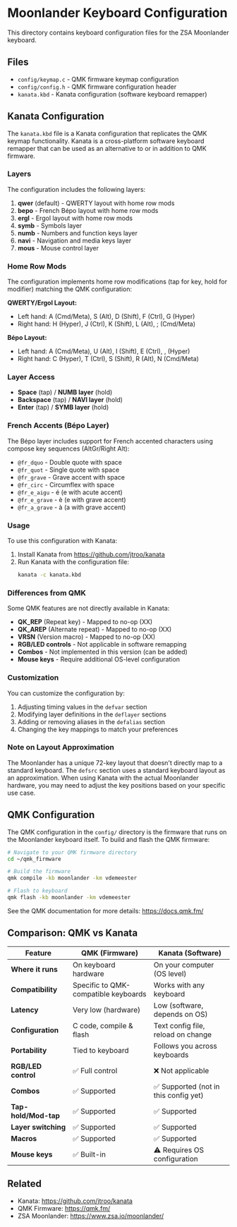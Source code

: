 # Moonlander Keyboard Configuration

This directory contains keyboard configuration files for the ZSA Moonlander keyboard.

## Files

- `config/keymap.c` - QMK firmware keymap configuration
- `config/config.h` - QMK firmware configuration header
- `kanata.kbd` - Kanata configuration (software keyboard remapper)

## Kanata Configuration

The `kanata.kbd` file is a Kanata configuration that replicates the QMK keymap functionality. Kanata is a cross-platform software keyboard remapper that can be used as an alternative to or in addition to QMK firmware.

### Layers

The configuration includes the following layers:

1. **qwer** (default) - QWERTY layout with home row mods
2. **bepo** - French Bépo layout with home row mods
3. **ergl** - Ergol layout with home row mods
4. **symb** - Symbols layer
5. **numb** - Numbers and function keys layer
6. **navi** - Navigation and media keys layer
7. **mous** - Mouse control layer

### Home Row Mods

The configuration implements home row modifications (tap for key, hold for modifier) matching the QMK configuration:

**QWERTY/Ergol Layout:**
- Left hand: A (Cmd/Meta), S (Alt), D (Shift), F (Ctrl), G (Hyper)
- Right hand: H (Hyper), J (Ctrl), K (Shift), L (Alt), ; (Cmd/Meta)

**Bépo Layout:**
- Left hand: A (Cmd/Meta), U (Alt), I (Shift), E (Ctrl), , (Hyper)
- Right hand: C (Hyper), T (Ctrl), S (Shift), R (Alt), N (Cmd/Meta)

### Layer Access

- **Space** (tap) / **NUMB layer** (hold)
- **Backspace** (tap) / **NAVI layer** (hold)
- **Enter** (tap) / **SYMB layer** (hold)

### French Accents (Bépo Layer)

The Bépo layer includes support for French accented characters using compose key sequences (AltGr/Right Alt):
- `@fr_dquo` - Double quote with space
- `@fr_quot` - Single quote with space
- `@fr_grave` - Grave accent with space
- `@fr_circ` - Circumflex with space
- `@fr_e_aigu` - é (e with acute accent)
- `@fr_e_grave` - è (e with grave accent)
- `@fr_a_grave` - à (a with grave accent)

### Usage

To use this configuration with Kanata:

1. Install Kanata from https://github.com/jtroo/kanata
2. Run Kanata with the configuration file:
   ```bash
   kanata -c kanata.kbd
   ```

### Differences from QMK

Some QMK features are not directly available in Kanata:

- **QK_REP** (Repeat key) - Mapped to no-op (XX)
- **QK_AREP** (Alternate repeat) - Mapped to no-op (XX)
- **VRSN** (Version macro) - Mapped to no-op (XX)
- **RGB/LED controls** - Not applicable in software remapping
- **Combos** - Not implemented in this version (can be added)
- **Mouse keys** - Require additional OS-level configuration

### Customization

You can customize the configuration by:

1. Adjusting timing values in the `defvar` section
2. Modifying layer definitions in the `deflayer` sections
3. Adding or removing aliases in the `defalias` section
4. Changing the key mappings to match your preferences

### Note on Layout Approximation

The Moonlander has a unique 72-key layout that doesn't directly map to a standard keyboard. The `defsrc` section uses a standard keyboard layout as an approximation. When using Kanata with the actual Moonlander hardware, you may need to adjust the key positions based on your specific use case.

## QMK Configuration

The QMK configuration in the `config/` directory is the firmware that runs on the Moonlander keyboard itself. To build and flash the QMK firmware:

```bash
# Navigate to your QMK firmware directory
cd ~/qmk_firmware

# Build the firmware
qmk compile -kb moonlander -km vdemeester

# Flash to keyboard
qmk flash -kb moonlander -km vdemeester
```

See the QMK documentation for more details: https://docs.qmk.fm/

## Comparison: QMK vs Kanata

| Feature | QMK (Firmware) | Kanata (Software) |
|---------|----------------|-------------------|
| **Where it runs** | On keyboard hardware | On your computer (OS level) |
| **Compatibility** | Specific to QMK-compatible keyboards | Works with any keyboard |
| **Latency** | Very low (hardware) | Low (software, depends on OS) |
| **Configuration** | C code, compile & flash | Text config file, reload on change |
| **Portability** | Tied to keyboard | Follows you across keyboards |
| **RGB/LED control** | ✅ Full control | ❌ Not applicable |
| **Combos** | ✅ Supported | ✅ Supported (not in this config yet) |
| **Tap-hold/Mod-tap** | ✅ Supported | ✅ Supported |
| **Layer switching** | ✅ Supported | ✅ Supported |
| **Macros** | ✅ Supported | ✅ Supported |
| **Mouse keys** | ✅ Built-in | ⚠️ Requires OS configuration |

## Related

- Kanata: https://github.com/jtroo/kanata
- QMK Firmware: https://qmk.fm/
- ZSA Moonlander: https://www.zsa.io/moonlander/
